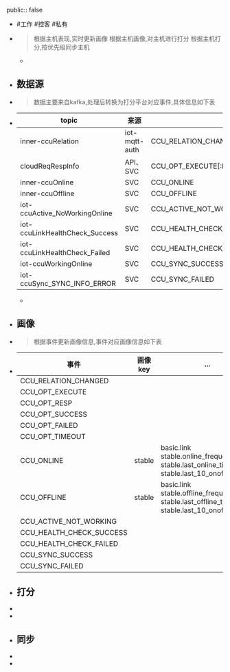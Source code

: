 public:: false

- #工作 #控客 #私有
- > 根据主机表现,实时更新画像
  根据主机画像,对主机进行打分
  根据主机打分,按优先级同步主机
	-
- ## 数据源
- > 数据主要来自kafka,处理后转换为打分平台对应事件,具体信息如下表
- |topic|来源|事件|
  |--|--|--|
  |inner-ccuRelation|iot-mqtt-auth|CCU_RELATION_CHANGED|
  |cloudReqRespInfo|API、SVC|CCU_OPT_EXECUTE[:br]CCU_OPT_RESP[:br]CCU_OPT_SUCCESS[:br]CCU_OPT_FAILED[:br]CCU_OPT_TIMEOUT|
  |inner-ccuOnline|SVC|CCU_ONLINE|
  |inner-ccuOffline|SVC|CCU_OFFLINE|
  |iot-ccuActive_NoWorkingOnline|SVC|CCU_ACTIVE_NOT_WORKING|
  |iot-ccuLinkHealthCheck_Success|SVC|CCU_HEALTH_CHECK_SUCCESS|
  |iot-ccuLinkHealthCheck_Failed|SVC|CCU_HEALTH_CHECK_FAILED|
  |iot-ccuWorkingOnline|SVC|CCU_SYNC_SUCCESS|
  |iot-ccuSync_SYNC_INFO_ERROR|SVC|CCU_SYNC_FAILED|
  -
- ## 画像
- > 根据事件更新画像信息,事件对应画像信息如下表
- |事件|画像key|...|
  |----|----|----|
  |CCU_RELATION_CHANGED|||
  |CCU_OPT_EXECUTE|||
  |CCU_OPT_RESP|||
  |CCU_OPT_SUCCESS|||
  |CCU_OPT_FAILED|||
  |CCU_OPT_TIMEOUT|||
  |CCU_ONLINE|stable|basic.link<br />stable.online_frequency<br />stable.last_online_time<br />stable.last_10_onoff_records|
  |CCU_OFFLINE|stable|basic.link<br />stable.offline_frequency<br />stable.last_offline_time<br />stable.last_10_onoff_records|
  |CCU_ACTIVE_NOT_WORKING|||
  |CCU_HEALTH_CHECK_SUCCESS|||
  |CCU_HEALTH_CHECK_FAILED|||
  |CCU_SYNC_SUCCESS|||
  |CCU_SYNC_FAILED|||
- ## 打分
-
-
- ## 同步
-
-